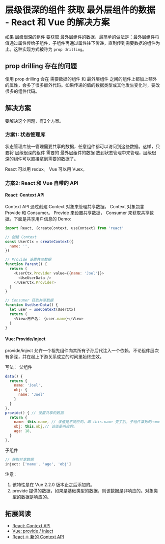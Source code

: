 # 层级很深的组件 获取 最外层组件的数据 - React 和 Vue 的解决方案
如果 层级很深的组件 要获取 最外层组件的数据，最简单的做法是：最外层组件将值通过属性传给子组件，子组件再通过属性往下传递，直到传到需要数据的组件为止。这种实现方式被称为 `prop drilling`。

## prop drilling 存在的问题
使用 prop drilling 会在 需要数据的组件 和 最外层组件 之间的组件上都加上额外的属性，会多了很多额外代码。如果传递的值的数据类型或其他发生变化时，要改很多的组件代码。

## 解决方案
要解决这个问题，有2个方案。

### 方案1: 状态管理库
状态管理库统一管理需要共享的数据，任意组件都可以访问到这些数据。这样，只要将 层级很深的组件 需要的 最外层组件的数据 放到状态管理中来管理，层级很深的组件可以直接拿到需要的数据了。

React 可以用 redux。 Vue 可以用 Vuex。

### 方案2: React 和 Vue 自带的 API
#### React: Context API
Context API 通过创建 Context 对象来管理共享数据。 Context 对象包含 Provide 和 Consumer。 Provide 来设置共享数据， Consumer 来获取共享数据。下面是共享用户信息的 Demo:  
```js
import React, {createContext, useContext} from 'react'

// 创建 Context
const UserCtx = createContext({
  name: '',
})

// Provide 设置共享数据
function Parent() {
  return (
    <UserCtx.Provider value={{name: 'Joel'}}>
      <UseUserData />
    </UserCtx.Provider>
  )
}

// Consumer 获取共享数据
function UseUserData() {
  let user = useContext(UserCtx)
  return (
    <View>用户名： {user.name}</View>
  )
}
```

#### Vue: Provide/inject
provide/inject 允许一个祖先组件向其所有子孙后代注入一个依赖，不论组件层次有多深，并在起上下游关系成立的时间里始终生效。

写法：
父组件
```js
data() {
  return {
    name: 'Joel',
    obj: {
      name: 'Joel'
    }
  }
},
provide() { // 设置共享的数据
  return {
    name: this.name, // 该值是不响应的。即 this.name 变了后，子组件拿到的name 未变。
    obj: this.obj,// 该值是响应的。
    age: 18,
  }
},
```

子组件
```js
// 获取共享数据
inject: ['name', 'age', 'obj']
```

注意： 

1. 该特性是在 Vue 2.2.0 版本止之后添加的。
2. provide 提供的数据，如果是基础类型的数据，则该数据是非响应的。对象类型的数据是响应的。

## 拓展阅读
* [React: Context API](https://zh-hans.reactjs.org/docs/context.html)
* [Vue: provide / inject](https://cn.vuejs.org/v2/api/#provide-inject)
* [React ⚛️ 新的 Context API](https://zhuanlan.zhihu.com/p/33482759)